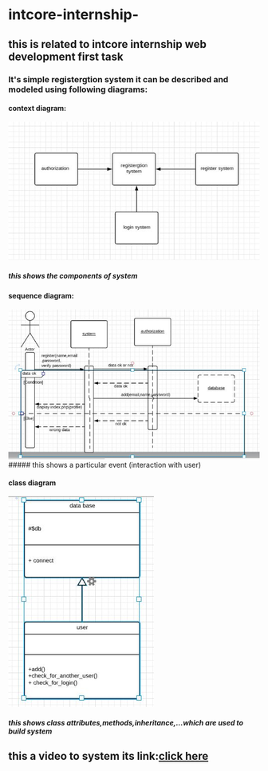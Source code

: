 # intcore-internship-
## this is related to intcore internship web development first task
### It's simple registergtion system it can be described and modeled using following diagrams:

#### context diagram:
<img src="img/context diagram.JPG">

##### this shows the components of system



#### sequence diagram:
<img src="img/sequence diagram of register.JPG">
#####  this shows a particular event (interaction with user)


#### class diagram

<img src="img/class.JPG">

#####  this shows class attributes,methods,inheritance,...which are used to build system



## this a video to system its link:<a href="https://youtu.be/eD7RPDjcKE0">click here</a>
